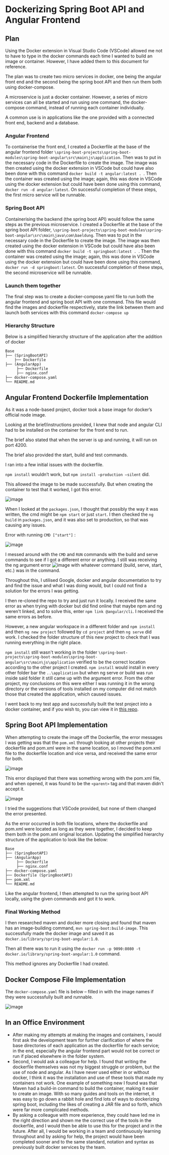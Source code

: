 # Dockerizing Spring Boot API and Angular Frontend

## Plan
Using the Docker extension in Visual Studio Code (VSCode) allowed me not to have to type in the docker commands each time I wanted to build an image or container. However, I have added them to this document for reference.

The plan was to create two micro services in docker, one being the angular front end and the second being the spring boot API and then run them both using docker-compose.

A microservice is just a docker container. However, a series of micro services can all be started and run using one command, the docker-compose command, instead of running each container individually.

A common use is in applications like the one provided with a connected front end, backend and a database.

### Angular Frontend
To containerise the front end, I created a Dockerfile at the base of the angular frontend folder `\spring-boot-projects\spring-boot-modules\spring-boot-angular\src\main\js\application`. Then was to put in the necessary code in the Dockerfile to create the image. The image was then created using the docker extension in VSCode but could have also been done with this command `docker build -t angular:latest . `. Then the container was created using the image; again, this was done in VSCode using the docker extension but could have been done using this command, `docker run -d angular:latest`. On successful completion of these steps, the first micro service will be runnable.

### Spring Boot API
Containerising the backend (the spring boot API) would follow the same steps as the previous microservice. I created a Dockerfile at the base of the spring boot API folder, `\spring-boot-projects\spring-boot-modules\spring-boot-angular\src\main\java\com\baeldung`. Then was to put in the necessary code in the Dockerfile to create the image. The image was then created using the docker extension in VSCode but could have also been done with this command `docker build -t springboot:latest . `. Then the container was created using the image; again, this was done in VSCode using the docker extension but could have been done using this command, `docker run -d springboot:latest`. On successful completion of these steps, the second microservice will be runnable.

### Launch them together
The final step was to create a docker-compose.yaml file to run both the angular frontend and spring boot API with one command. This file would find the images and dockerfile respectively, state the link between them and launch both services with this command `docker-compose up`

### Hierarchy Structure
Below is a simplified hierarchy structure of the application after the addition of docker
    
    
    Base
    ├── (SpringBootAPI)   
        ├── Dockerfile             
    ├── (AngularApp)
         ├── Dockerfile                 
         ├── nginx.conf           
    ├── docker-compose.yaml
    └── README.md


## Angular Frontend Dockerfile Implementation
As it was a node-based project, docker took a base image for docker’s official node image.

Looking at the brief/instructions provided, I knew that node and angular CLI had to be installed on the container for the front end to run.

The brief also stated that when the server is up and running, it will run on port 4200.

The brief also provided the start, build and test commands.

I ran into a few initial issues with the dockerfile.

`npm install` wouldn’t work, but `npm install —production —silent` did.

This allowed the image to be made successfully. But when creating the container to test that it worked, I got this error.

![image](https://user-images.githubusercontent.com/71643186/172043647-85432332-03f8-402a-8b08-304cd996dc57.png)

When I looked at the `packages.json`, I thought that possibly the way it was written, the cmd might be `npm start` or just `start`. I then checked the `ng build` in `packages.json`, and it was also set to production, so that was causing any issues.

Error with running `CMD ["start"]` :

![image](https://user-images.githubusercontent.com/71643186/172043817-68b1ff75-d22b-4ef5-add7-a0666da469c5.png)

I messed around with the 	`CMD` and 	`RUN` commands with the build and serve commands to see if I got a different error or anything. I still was receiving the ng argument error ![image](https://user-images.githubusercontent.com/71643186/172043647-85432332-03f8-402a-8b08-304cd996dc57.png) with whatever command (build, serve, start, etc.) was in the command.

Throughout this, I utilised Google, docker and angular documentation to try and find the issue and what I was doing would, but I could not find a solution for the errors I was getting.

I then re-cloned the repo to try and just run it locally. I received the same error as when trying with docker but did find online that maybe npm and ng weren't linked, and to solve this, enter `npm link @angular/cli`. I received the same errors as before. 

However, a new angular workspace in a different folder and `npm install` and then `ng new project` followed by `cd project` and then `ng serve` did work. I checked the folder structure of this new project to check that I was running everything in the right place. 

`npm install` still wasn't working in the folder `\spring-boot-projects\spring-boot-modules\spring-boot-angular\src\main\js\application` verified to be the correct location according to the other project I created. `npm install` would install in every other folder bar the  `..\application` but when ng serve or build was run inside said folder it still came up with the argument error. From the other project, my conclusions on this were either I was running it in the wrong directory or the versions of tools installed on my computer did not match those that created the application, which caused issues.

I went back to my test app and successfully built the test project into a docker container, and if you wish to, you can view it in [this repo](https://github.com/hannahnairn/AngularDocker).

## Spring Boot API Implementation
When attempting to create the image off the Dockerfile, the error messages I was getting was that the `pom.xml` through looking at other projects their dockerfile and pom.xml were in the same location, so I moved the pom.xml file to the dockerfile location and vice versa, and received the same error for both.

![image](https://user-images.githubusercontent.com/71643186/172048109-164d256c-460c-4670-bbcc-e3411f3d416b.png)

This error displayed that there was something wrong with the pom.xml file, and when opened, it was found to be the `<parent>` tag and that maven didn't accept it.

![image](https://user-images.githubusercontent.com/71643186/172048450-042435dd-9b44-4fde-8a32-12ed43bb6d33.png)

I tried the suggestions that VSCode provided, but none of them changed the error presented.

As the error occurred in both file locations, where the dockerfile and pom.xml were located as long as they were together, I decided to keep them both in the pom.xml original location. Updating the simplified hierarchy structure of the application to look like the below:
    
    Base
    ├── (SpringBootAPI)           
    ├── (AngularApp)
         ├── Dockerfile                 
         ├── nginx.conf           
    ├── docker-compose.yaml
    ├── Dockerfile (SpringBootAPI) 
    ├── pom.xml  
    └── README.md

Like the angular frontend, I then attempted to run the spring boot API locally, using the given commands and got it to work.

### Final Working Method
I then researched maven and docker more closing and found that maven has an image-building command, `mvn spring-boot:build-image`. This successfully made the docker image and saved it as `docker.io/library/spring-boot-angular:1.0`. 

Then all there was to run it using the `docker run -p 9090:8080 -t docker.io/library/spring-boot-angular:1.0` command.

This method ignores any Dockerfile I had created.

## Docker Compose File Implementation
The `docker-compose.yaml` file is below – filled in with the image names if they were successfully built and runnable. 

![image](https://user-images.githubusercontent.com/71643186/172060495-a9f3b4b0-ceb8-4eff-bc7e-98de94fd3778.png)

## In an Office Environment

- After making my attempts at making the images and containers, I would first ask the development team for further clarification of where the base directories of each application as the dockerfile for each service; in the end, especially the angular frontend part would not be correct or run if placed elsewhere in the folder system.
- Second, I would ask a colleague for help. I found that writing the dockerfile themselves was not my biggest struggle or problem, but the use of node and angular. As I have never used either in or without docker, I think it was the installation and use of these tools that made my containers not work. One example of something new I found was that Maven had a build-in command to build the container, making it easier to create an image. With so many guides and tools on the internet, it was easy to go down a rabbit hole and find lots of ways to dockerizing spring boot, including the likes of creating a JAR file and so forth, which were far more complicated methods.
- By asking a colleague with more experience, they could have led me in the right direction and shown me the correct use of the tools in the dockerfile, and I would then be able to use this for the project and in the future. After all, I would be working in a team and continuously learning throughout and by asking for help, the project would have been completed sooner and to the same standard, notation and syntax as previously built docker services by the team.
